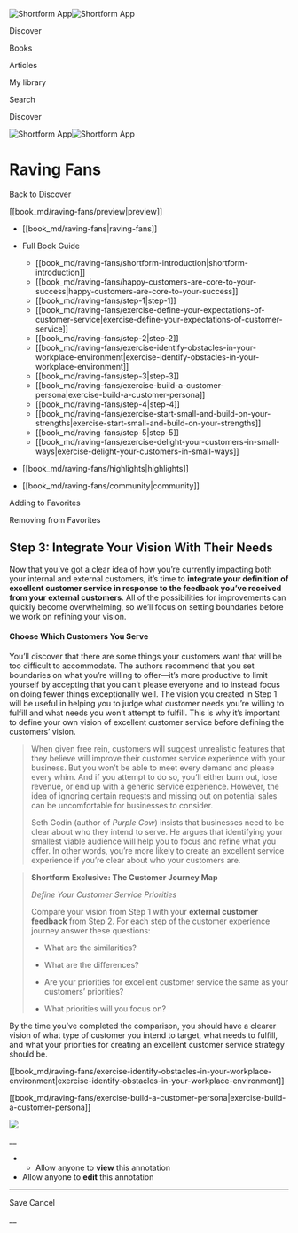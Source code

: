![Shortform App](/img/logo.36a2399e.svg)![Shortform App](/img/logo-dark.70c1b072.svg)

Discover

Books

Articles

My library

Search

Discover

![Shortform App](/img/logo.36a2399e.svg)![Shortform App](/img/logo-dark.70c1b072.svg)

# Raving Fans

Back to Discover

[[book_md/raving-fans/preview|preview]]

  * [[book_md/raving-fans|raving-fans]]
  * Full Book Guide

    * [[book_md/raving-fans/shortform-introduction|shortform-introduction]]
    * [[book_md/raving-fans/happy-customers-are-core-to-your-success|happy-customers-are-core-to-your-success]]
    * [[book_md/raving-fans/step-1|step-1]]
    * [[book_md/raving-fans/exercise-define-your-expectations-of-customer-service|exercise-define-your-expectations-of-customer-service]]
    * [[book_md/raving-fans/step-2|step-2]]
    * [[book_md/raving-fans/exercise-identify-obstacles-in-your-workplace-environment|exercise-identify-obstacles-in-your-workplace-environment]]
    * [[book_md/raving-fans/step-3|step-3]]
    * [[book_md/raving-fans/exercise-build-a-customer-persona|exercise-build-a-customer-persona]]
    * [[book_md/raving-fans/step-4|step-4]]
    * [[book_md/raving-fans/exercise-start-small-and-build-on-your-strengths|exercise-start-small-and-build-on-your-strengths]]
    * [[book_md/raving-fans/step-5|step-5]]
    * [[book_md/raving-fans/exercise-delight-your-customers-in-small-ways|exercise-delight-your-customers-in-small-ways]]
  * [[book_md/raving-fans/highlights|highlights]]
  * [[book_md/raving-fans/community|community]]



Adding to Favorites 

Removing from Favorites 

## Step 3: Integrate Your Vision With Their Needs

Now that you’ve got a clear idea of how you’re currently impacting both your internal and external customers, it’s time to **integrate your definition of excellent customer service in response to the feedback you’ve received from your external customers**. All of the possibilities for improvements can quickly become overwhelming, so we’ll focus on setting boundaries before we work on refining your vision.

#### Choose Which Customers You Serve

You’ll discover that there are some things your customers want that will be too difficult to accommodate. The authors recommend that you set boundaries on what you’re willing to offer—it’s more productive to limit yourself by accepting that you can’t please everyone and to instead focus on doing fewer things exceptionally well. The vision you created in Step 1 will be useful in helping you to judge what customer needs you’re willing to fulfill and what needs you won’t attempt to fulfill. This is why it’s important to define your own vision of excellent customer service before defining the customers’ vision.

> When given free rein, customers will suggest unrealistic features that they believe will improve their customer service experience with your business. But you won’t be able to meet every demand and please every whim. And if you attempt to do so, you’ll either burn out, lose revenue, or end up with a generic service experience. However, the idea of ignoring certain requests and missing out on potential sales can be uncomfortable for businesses to consider.
> 
> Seth Godin (author of _Purple Cow_) insists that businesses need to be clear about who they intend to serve. He argues that identifying your smallest viable audience will help you to focus and refine what you offer. In other words, you’re more likely to create an excellent service experience if you’re clear about who your customers are.

> **Shortform Exclusive: The Customer Journey Map**
> 
> _Define Your Customer Service Priorities_
> 
> Compare your vision from Step 1 with your **external customer feedback** from Step 2. For each step of the customer experience journey answer these questions:
> 
>   * What are the similarities?
> 
>   * What are the differences?
> 
>   * Are your priorities for excellent customer service the same as your customers’ priorities?
> 
>   * What priorities will you focus on?
> 
> 


By the time you’ve completed the comparison, you should have a clearer vision of what type of customer you intend to target, what needs to fulfill, and what your priorities for creating an excellent customer service strategy should be.

[[book_md/raving-fans/exercise-identify-obstacles-in-your-workplace-environment|exercise-identify-obstacles-in-your-workplace-environment]]

[[book_md/raving-fans/exercise-build-a-customer-persona|exercise-build-a-customer-persona]]

![](https://bat.bing.com/action/0?ti=56018282&Ver=2&mid=2e6c0b43-43f4-48d1-a724-14fb254a725f&sid=f30c5e70639211ee87d33f0876d93783&vid=f30c9700639211eeb3a75d830392c94f&vids=0&msclkid=N&pi=0&lg=en-US&sw=800&sh=600&sc=24&nwd=1&tl=Shortform%20%7C%20Book&p=https%3A%2F%2Fwww.shortform.com%2Fapp%2Fbook%2Fraving-fans%2Fstep-3&r=&lt=352&evt=pageLoad&sv=1&rn=51590)

__

  *   * Allow anyone to **view** this annotation
  * Allow anyone to **edit** this annotation



* * *

Save Cancel

__



